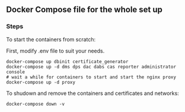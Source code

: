 ## Docker Compose file for the whole set up

### Steps

To start the containers from scratch:

First, modify .env file to suit your needs.

```shell
docker-compose up dbinit certificate_generator
docker-compose up -d dms dps dac dabs cas reporter administrator console
# wait a while for containers to start and start the nginx proxy
docker-compose up -d proxy
```

To shudown and remove the containers and certificates and networks:

```shell
docker-compose down -v
```